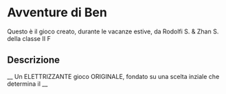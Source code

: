 # Avventure di Ben

Questo è il gioco creato, durante le vacanze estive, da Rodolfi S. & Zhan S. della classe II F

## Descrizione 

__ Un ELETTRIZZANTE gioco ORIGINALE, fondato su una scelta inziale che determina il __
